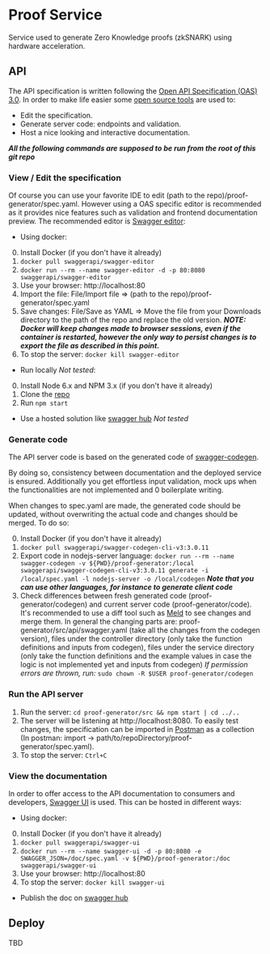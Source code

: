 # Proof Service
Service used to generate Zero Knowledge proofs (zkSNARK) using hardware acceleration.

## API

The API specification is written following the [Open API Specification (OAS) 3.0](https://swagger.io/specification/).
In order to make life easier some [open source tools](https://swagger.io/tools/open-source/) are used to:
- Edit the specification.
- Generate server code: endpoints and validation.
- Host a nice looking and interactive documentation.

***All the following commands are supposed to be run from the root of this git repo***

###  View / Edit the specification

Of course you can use your favorite IDE to edit (path to the repo)/proof-generator/spec.yaml. However using a OAS specific editor is recommended as it provides nice features such as validation and frontend documentation preview. The recommended editor is [Swagger editor](https://github.com/swagger-api/swagger-editor):

- Using docker:
0. Install Docker (if you don't have it already)
1. `docker pull swaggerapi/swagger-editor`
2. `docker run --rm --name swagger-editor -d -p 80:8080 swaggerapi/swagger-editor`
3. Use your browser: http://localhost:80
4. Import the file: File/Import file => (path to the repo)/proof-generator/spec.yaml
5. Save changes: File/Save as YAML => Move the file from your Downloads directory to the path of the repo and replace the old version. ***NOTE: Docker will keep changes made to browser sessions, even if the container is restarted, however the only way to persist changes is to export the file as described in this point.***
6. To stop the server: `docker kill swagger-editor`

- Run locally *Not tested*:
0. Install Node 6.x and NPM 3.x (if you don't have it already)
1. Clone the [repo](https://github.com/swagger-api/swagger-editor)
2. Run `npm start`

- Use a hosted solution like [swagger hub](https://swagger.io/tools/swaggerhub/) *Not tested*

### Generate code

The API server code is based on the generated code of [swagger-codegen](https://github.com/swagger-api/swagger-codegen).

By doing so, consistency between documentation and the deployed service is ensured. Additionally you get effortless input validation, mock ups when the functionalities are not implemented and 0 boilerplate writing.

When changes to spec.yaml are made, the generated code should be updated, without overwriting the actual code and changes should be merged. To do so:

0. Install Docker (if you don't have it already)
1. `docker pull swaggerapi/swagger-codegen-cli-v3:3.0.11`
2. Export code in nodejs-server language: `docker run --rm --name swagger-codegen -v ${PWD}/proof-generator:/local swaggerapi/swagger-codegen-cli-v3:3.0.11 generate -i /local/spec.yaml -l nodejs-server -o /local/codegen` ***Note that you can use other languages, for instance to generate client code***
3. Check differences between fresh generated code (proof-generator/codegen) and current server code (proof-generator/code). It's recommended to use a diff tool such as [Meld](http://meldmerge.org/) to see changes and merge them. In general the changing parts are: proof-generator/src/api/swagger.yaml (take all the changes from the codegen version), files under the controller directory (only take the function definitions and inputs from codegen), files under the service directory (only take the function definitions and the example values in case the logic is not implemented yet and inputs from codegen) *If permission errors are thrown, run:* `sudo chown -R $USER proof-generator/codegen`

### Run the API server

1. Run the server: `cd proof-generator/src && npm start | cd ../..`
2. The server will be listening at http://localhost:8080. To easily test changes, the specification can be imported in [Postman](https://www.getpostman.com/) as a collection (In postman: import -> path/to/repoDirectory/proof-generator/spec.yaml).
3. To stop the server: `Ctrl+C`


### View the documentation

In order to offer access to the API documentation to consumers and developers, [Swagger UI](https://github.com/swagger-api/swagger-ui) is used. This can be hosted in different ways:

- Using docker:
0. Install Docker (if you don't have it already)
1. `docker pull swaggerapi/swagger-ui`
2. `docker run --rm --name swagger-ui -d -p 80:8080 -e SWAGGER_JSON=/doc/spec.yaml -v ${PWD}/proof-generator:/doc swaggerapi/swagger-ui`
3. Use your browser: http://localhost:80
4. To stop the server: `docker kill swagger-ui`

- Publish the doc on [swagger hub](https://app.swaggerhub.com/apis/rollupJuniors/Rollup)

## Deploy

TBD
